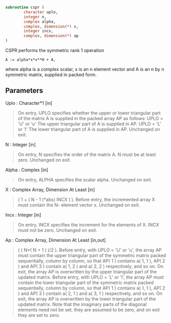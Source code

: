 ```fortran
subroutine cspr (
		character uplo,
		integer n,
		complex alpha,
		complex, dimension(*) x,
		integer incx,
		complex, dimension(*) ap
)
```

 CSPR    performs the symmetric rank 1 operation

    A := alpha*x*x**H + A,

 where alpha is a complex scalar, x is an n element vector and A is an
 n by n symmetric matrix, supplied in packed form.

## Parameters
Uplo : Character*1 [in]
> On entry, UPLO specifies whether the upper or lower
> triangular part of the matrix A is supplied in the packed
> array AP as follows:
> UPLO = 'U' or 'u'   The upper triangular part of A is
> supplied in AP.
> UPLO = 'L' or 'l'   The lower triangular part of A is
> supplied in AP.
> Unchanged on exit.

N : Integer [in]
> On entry, N specifies the order of the matrix A.
> N must be at least zero.
> Unchanged on exit.

Alpha : Complex [in]
> On entry, ALPHA specifies the scalar alpha.
> Unchanged on exit.

X : Complex Array, Dimension At Least [in]
> ( 1 + ( N - 1 )*abs( INCX ) ).
> Before entry, the incremented array X must contain the N-
> element vector x.
> Unchanged on exit.

Incx : Integer [in]
> On entry, INCX specifies the increment for the elements of
> X. INCX must not be zero.
> Unchanged on exit.

Ap : Complex Array, Dimension At Least [in,out]
> ( ( N*( N + 1 ) )/2 ).
> Before entry, with  UPLO = 'U' or 'u', the array AP must
> contain the upper triangular part of the symmetric matrix
> packed sequentially, column by column, so that AP( 1 )
> contains a( 1, 1 ), AP( 2 ) and AP( 3 ) contain a( 1, 2 )
> and a( 2, 2 ) respectively, and so on. On exit, the array
> AP is overwritten by the upper triangular part of the
> updated matrix.
> Before entry, with UPLO = 'L' or 'l', the array AP must
> contain the lower triangular part of the symmetric matrix
> packed sequentially, column by column, so that AP( 1 )
> contains a( 1, 1 ), AP( 2 ) and AP( 3 ) contain a( 2, 1 )
> and a( 3, 1 ) respectively, and so on. On exit, the array
> AP is overwritten by the lower triangular part of the
> updated matrix.
> Note that the imaginary parts of the diagonal elements need
> not be set, they are assumed to be zero, and on exit they
> are set to zero.

